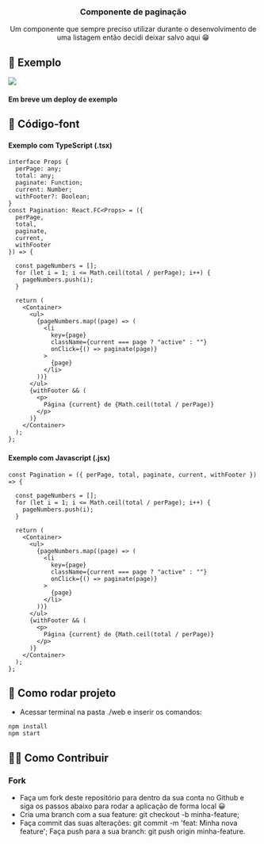 <h3 align="center">Componente de paginação</h3>

<p align="center"> Um componente que sempre preciso utilizar durante o desenvolvimento de uma listagem então decidi deixar salvo aqui 😁
    <br> 
</p>

## 🧐 Exemplo <a name = "about"></a>

  <img src="https://i.imgur.com/PG8yNTo.png" >

  #### Em breve um deploy de exemplo

## 🏁 Código-font <a name = "getting_started"></a>


#### Exemplo com TypeScript (.tsx) <img src="https://image.flaticon.com/icons/svg/919/919832.svg" width="16" />

```
interface Props {
  perPage: any;
  total: any;
  paginate: Function;
  current: Number;
  withFooter?: Boolean;
}
const Pagination: React.FC<Props> = ({ 
  perPage, 
  total, 
  paginate, 
  current, 
  withFooter 
}) => {

  const pageNumbers = [];
  for (let i = 1; i <= Math.ceil(total / perPage); i++) {
    pageNumbers.push(i);
  }

  return (
    <Container>
      <ul>
        {pageNumbers.map((page) => (
          <li
            key={page}
            className={current === page ? "active" : ""}
            onClick={() => paginate(page)}
          >
            {page}
          </li>
        ))}
      </ul>
      {withFooter && (
        <p>
          Página {current} de {Math.ceil(total / perPage)}
        </p>
      )}
    </Container>
  );
};
```

#### Exemplo com Javascript (.jsx) <img src="https://image.flaticon.com/icons/svg/919/919828.svg" width="16" />

```
const Pagination = ({ perPage, total, paginate, current, withFooter }) => {

  const pageNumbers = [];
  for (let i = 1; i <= Math.ceil(total / perPage); i++) {
    pageNumbers.push(i);
  }

  return (
    <Container>
      <ul>
        {pageNumbers.map((page) => (
          <li
            key={page}
            className={current === page ? "active" : ""}
            onClick={() => paginate(page)}
          >
            {page}
          </li>
        ))}
      </ul>
      {withFooter && (
        <p>
          Página {current} de {Math.ceil(total / perPage)}
        </p>
      )}
    </Container>
  );
};
```

## 🏁 Como rodar projeto

- Acessar terminal na pasta ./web e inserir os comandos:

```
npm install
npm start
```

## 🙌🏾 Como Contribuir

### Fork

- Faça um fork deste repositório para dentro da sua conta no Github e siga os passos abaixo para rodar a aplicação de forma local 😀
- Cria uma branch com a sua feature: git checkout -b minha-feature;
- Faça commit das suas alterações: git commit -m 'feat: Minha nova feature';
  Faça push para a sua branch: git push origin minha-feature.
